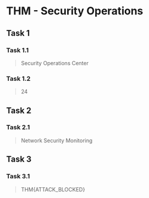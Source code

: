 # THM - Security Operations

## Task 1

### Task 1.1

> Security Operations Center


### Task 1.2

> 24


## Task 2

### Task 2.1

> Network Security Monitoring


## Task 3

### Task 3.1

> THM{ATTACK_BLOCKED}

